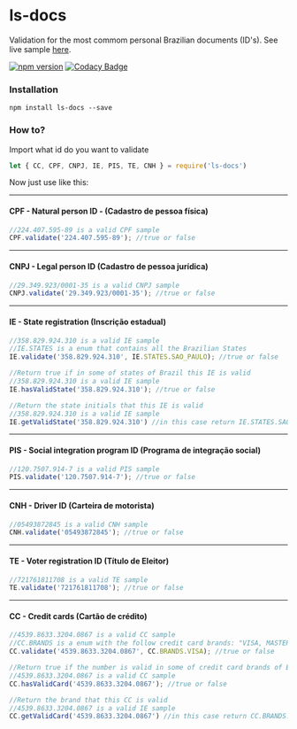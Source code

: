 # ls-docs

Validation for the most commom personal Brazilian documents (ID's). See live sample [here](http://lesimoes.com.br/ls-docs/).

[![npm version](https://badge.fury.io/js/ls-docs.svg)](https://badge.fury.io/js/ls-docs) 
[![Codacy Badge](https://api.codacy.com/project/badge/Grade/4219f32164db4826879abe1fc3d4e25b)](https://www.codacy.com/app/leandrosimoes/ls-docs?utm_source=github.com&amp;utm_medium=referral&amp;utm_content=leandrosimoes/ls-docs&amp;utm_campaign=Badge_Grade)

### Installation

`npm install ls-docs --save`

### How to?

Import what id do you want to validate

```javascript
let { CC, CPF, CNPJ, IE, PIS, TE, CNH } = require('ls-docs')
```

Now just use like this:

---
#### CPF - Natural person ID - (Cadastro de pessoa física)

``` javascript
//224.407.595-89 is a valid CPF sample
CPF.validate('224.407.595-89'); //true or false
```
---
#### CNPJ - Legal person ID (Cadastro de pessoa jurídica)
``` javascript
//29.349.923/0001-35 is a valid CNPJ sample
CNPJ.validate('29.349.923/0001-35'); //true or false
```
---
#### IE - State registration (Inscrição estadual)
``` javascript
//358.829.924.310 is a valid IE sample
//IE.STATES is a enum that contains all the Brazilian States
IE.validate('358.829.924.310', IE.STATES.SAO_PAULO); //true or false

//Return true if in some of states of Brazil this IE is valid
//358.829.924.310 is a valid IE sample
IE.hasValidState('358.829.924.310'); //true or false

//Return the state initials that this IE is valid
//358.829.924.310 is a valid IE sample
IE.getValidState('358.829.924.310') //in this case return IE.STATES.SAO_PAULO
```
---
#### PIS - Social integration program ID (Programa de integração social)
``` javascript
//120.7507.914-7 is a valid PIS sample
PIS.validate('120.7507.914-7'); //true or false
```
---
#### CNH - Driver ID (Carteira de motorista)
``` javascript
//05493872845 is a valid CNH sample
CNH.validate('05493872845'); //true or false
```
---
#### TE - Voter registration ID (Título de Eleitor)
``` javascript
//721761811708 is a valid TE sample
TE.validate('721761811708'); //true or false
```
---
#### CC - Credit cards (Cartão de crédito)
``` javascript
//4539.8633.3204.0867 is a valid CC sample
//CC.BRANDS is a enum with the follow credit card brands: "VISA, MASTERCARD, AMEX, DINERSCLUB, DISCOVERY, JCB"
CC.validate('4539.8633.3204.0867', CC.BRANDS.VISA); //true or false

//Return true if the number is valid in some of credit card brands of Brazil
//4539.8633.3204.0867 is a valid CC sample
CC.hasValidCard('4539.8633.3204.0867'); //true or false

//Return the brand that this CC is valid
//4539.8633.3204.0867 is a valid IE sample
CC.getValidCard('4539.8633.3204.0867') //in this case return CC.BRANDS.VISA
```
